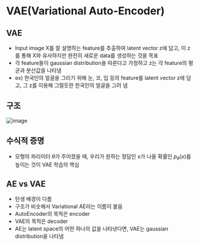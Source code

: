 # VAE(Variational Auto-Encoder)

## VAE
- Input image X를 잘 설명하는 feature를 추출하여 latent vector z에 담고, 이 z를 통해 X와 유사하지만 완전히 새로운 data를 생성하는 것을 목표
- 각 feature들이 gaussian distribution을 따른다고 가정하고 z는 각 feature의 평균과 분산값을 나타냄
- ex) 한국인의 얼굴을 그리기 위해 눈, 코, 입 등의 feature를 latent vector z에 담고, 그 z를 이용해 그럴듯한 한국인의 얼굴을 그려 냄 

## 구조

![image](https://user-images.githubusercontent.com/80622859/212450915-e19f9b8f-8b2c-4640-88cb-174a89dfff2e.png)

## 수식적 증명
- 모형의 파리미터 $\theta$가 주어졌을 때, 우리가 원하는 정답인 x가 나올 확률인 $p_{\theta}(x)$를 높이는 것이 VAE 학습의 핵심

## AE vs VAE
- 탄생 배경이 다름
- 구조가 비슷해서 Variational AE라는 이름이 붙음
- AutoEncoder의 목적은 encoder
- VAE의 목적은 decoder
- AE는 latent space의 어떤 하나의 값을 나타낸다면, VAE는 gaussian distribution을 나타냄
